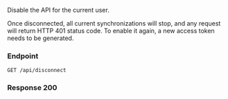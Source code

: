 Disable the API for the current user.

Once disconnected, all current synchronizations 
will stop, and any request will return HTTP 401 status code. 
To enable it again, a new access token needs to be generated. 


### Endpoint
```
GET /api/disconnect
```

### Response 200

